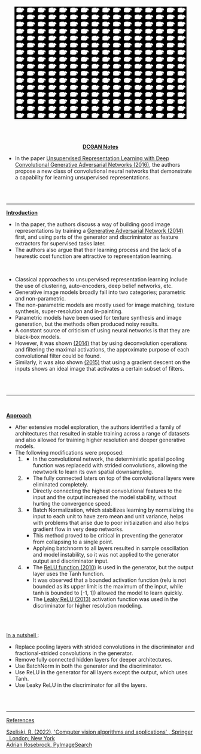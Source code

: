 <p align="center">
  <img width="460" height="300" src="output.gif">
</p>

<br><br>

<p align="center"><b><ins> DCGAN Notes </ins></b></p>

- In the paper [Unsupervised Representation Learning with Deep Convolutional Generative Adversarial Networks (2016)](https://arxiv.org/pdf/2003.08934.pdf), the authors propose a new class of convolutional neural networks that demonstrate a capability for learning unsupervised representations.

<br><br>

---

<ins><b>Introduction</b></ins>

- In tha paper, the authors discuss a way of building good image representations by training a [Generative Adversarial Network (2014)](https://arxiv.org/pdf/1406.2661.pdf) first, and using parts of the generator and discriminator as feature extractors for supervised tasks later.
- The authors also argue that their learning process and the lack of a heurestic cost function are attractive to representation learning.
  

<br>

- Classical approaches to unsupervised representation learning include the use of clustering, auto-encoders, deep belief networks, etc.
- Generative image models broadly fall into two categories; parametric and non-parametric.
- The non-parametric models are mostly used for image matching, texture synthesis, super-resolution and in-painting.
- Parametric models have been used for texture synthesis and image generation, but the methods often produced noisy results.
- A constant source of criticism of using neural networks is that they are black-box models.
- However, it was shown [(2014)](https://arxiv.org/pdf/1311.2901.pdf) that by using deconvolution operations and filtering the maximal activations, the approximate purpose of each convolutional filter could be found.
- Similarly, it was also shown [(2015)](https://ai.googleblog.com/2015/06/inceptionism-going-deeper-into-neural.html) that using a gradient descent on the inputs shows an ideal image that activates a certain subset of filters.

<br><br>

---

<br>

<ins><b> Approach </b></ins>

- After extensive model exploration, the authors identified a family of architectures that resulted in stable training across a range of datasets and also allowed for training higher resolution and deeper generative models.
- The following modifications were proposed: <br>
    1. - In the convolutional network, the deterministic spatial pooling function was replacedd with strided convolutions, allowing the newtwork to learn its own spatial downsampling.
    2. - The fully connected laters on top of the convolutional layers were eliminated completely. 
        - Directly connecting the highest convolutional features to the input and the output increased the model stability, without hurting the convergence speed. 
    3. - Batch Normalization, which stabilizes learning by normalizing the input to each unit to have zero mean and unit variance, helps with problems that arise due to poor initiaization and also helps gradient flow in very deep networks. 
        - This method proved to be critical in preventing the generator from collapsing to a single point. 
        - Applying batchnorm to all layers resulted in sample osscillation and model instability, so it was not applied to the generator output and discriminator input.
    4. - The [ReLU function (2010)](https://www.cs.toronto.edu/~fritz/absps/reluICML.pdf) is used in the generator, but the output layer uses the Tanh function.
       - It was observed that a bounded activation function (relu is not bounded as its upper limit is the maximum of the input, while tanh is bounded to [-1, 1]) allowed the model to learn quickly.
       - The [Leaky ReLU (2013)](http://robotics.stanford.edu/~amaas/papers/relu_hybrid_icml2013_final.pdf) activation function was used in the discriminator for higher resolution modeling.

<br><br>

<ins> In a nutshell </ins> :

- Replace pooling layers with strided convolutions in the discriminator and fractional-strided convolutions in the generator.
- Remove fully connected hidden layers for deeper architectures.
- Use BatchNorm in both the generator and the discriminator.
- Use ReLU in the generator for all layers except the output, which uses Tanh.
- Use Leaky ReLU in the discriminator for all the layers.

<br><br>

---

<ins> References </ins>

[Szeliski, R. (2022), 'Computer vision algorithms and applications' , Springer , London; New York](https://szeliski.org/Book/) <br>
[Adrian Rosebrock, PyImageSearch](https://pyimagesearch.com)
